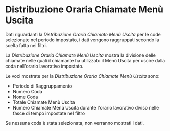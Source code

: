 # Distribuzione Oraria Chiamate Menù Uscita

Dati riguardanti la *Distribuzione Oraria Chiamate Menù Uscita* 
per le code selezionate nel periodo impostato, i dati vengono 
raggruppati secondo la scelta fatta nei filtri.

La *Distribuzione Oraria Chiamate Menù Uscita* mostra la divisione 
delle chiamate nelle quali il chiamante ha utilizzato il Menù 
Uscita per uscire dalla coda nell'orario lavorativo impostato.

Le voci mostrate per la *Distribuzione Oraria Chiamate Menù 
Uscita* sono:

- Periodo di Raggruppamento
- Numero Coda
- Nome Coda
- Totale Chiamate Menù Uscita
- Numero Chiamate Menù Uscita durante l'orario lavorativo diviso 
nelle fasce di tempo impostate nel filtro

Se nessuna coda è stata selezionata, non verranno mostrati i dati.
